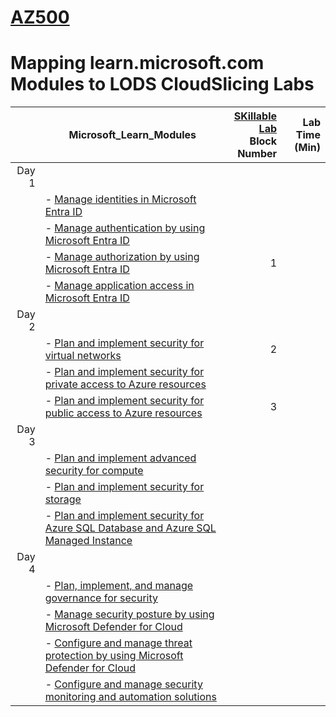 # [AZ500](https://learn.microsoft.com/en-gb/training/courses/az-500t00?WT.mc_id=ilt_partner_webpage_wwl&ocid=509519#study-guide)
# Mapping learn.microsoft.com Modules to LODS CloudSlicing Labs


|| Microsoft_Learn_Modules | [SKillable Lab](https://lumify.learnondemand.net/) <BR> Block Number|Lab Time (Min)|
|---:|---|---:|---:|
|Day 1|
||- [Manage identities in Microsoft Entra ID](https://learn.microsoft.com/en-us/training/modules/manage-identities-microsoft-entra-id/) <BR>|||
||- [Manage authentication by using Microsoft Entra ID](https://learn.microsoft.com/en-us/training/modules/manage-authentication-microsoft-entra-id/) <BR>|||
||- [Manage authorization by using Microsoft Entra ID](https://learn.microsoft.com/en-us/training/modules/manage-authorization-microsoft-entra-id/) <BR>|1||
||- [Manage application access in Microsoft Entra ID](https://learn.microsoft.com/en-us/training/modules/manage-application-access-microsoft-entra-id/) <BR>|||
|Day 2|
||- [Plan and implement security for virtual networks](https://learn.microsoft.com/en-us/training/modules/security-virtual-networks/) <BR>|2||
||- [Plan and implement security for private access to Azure resources](https://learn.microsoft.com/en-us/training/modules/security-private-access-azure-resources/) <BR>|||
||- [Plan and implement security for public access to Azure resources](https://learn.microsoft.com/en-us/training/modules/security-public-access-azure-resources/) <BR>|3||
|Day 3|
||- [Plan and implement advanced security for compute](https://learn.microsoft.com/en-us/training/modules/advanced-security-compute/) <BR>|||
||- [Plan and implement security for storage](https://learn.microsoft.com/en-us/training/modules/security-storage/) <BR>|||
||- [Plan and implement security for Azure SQL Database and Azure SQL Managed Instance](https://learn.microsoft.com/en-us/training/modules/security-azure-sql-database-azure-sql-managed-instance/) <BR>|||
|Day 4|
||- [Plan, implement, and manage governance for security](https://learn.microsoft.com/en-us/training/modules/governance-security/) <BR>|||
||- [Manage security posture by using Microsoft Defender for Cloud](https://learn.microsoft.com/en-us/training/modules/microsoft-defender-cloud-security-posture/) <BR>|||
||- [Configure and manage threat protection by using Microsoft Defender for Cloud](https://learn.microsoft.com/en-us/training/modules/microsoft-defender-cloud-threat-protection/) <BR>|||
||- [Configure and manage security monitoring and automation solutions](https://learn.microsoft.com/en-us/training/modules/security-monitoring-automation-solutions/) <BR>|||
